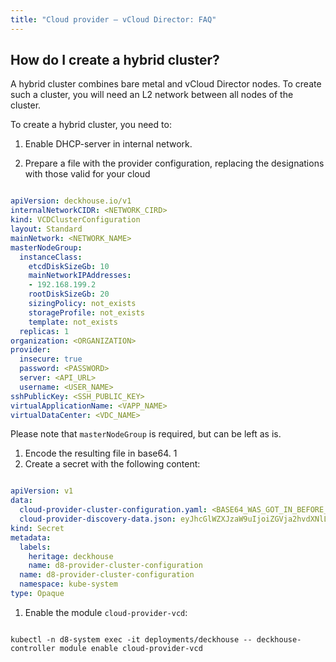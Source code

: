 ```yaml
---
title: "Cloud provider — vCloud Director: FAQ"
---
```


## How do I create a hybrid cluster?

A hybrid cluster combines bare metal and vCloud Director nodes. To create such a cluster, you will need an L2 network between all nodes of the cluster.

To create a hybrid cluster, you need to:

1. Enable DHCP-server in internal network.

1. Prepare a file with the provider configuration, replacing the designations with those valid for your cloud

```yaml

apiVersion: deckhouse.io/v1
internalNetworkCIDR: <NETWORK_CIRD>
kind: VCDClusterConfiguration
layout: Standard
mainNetwork: <NETWORK_NAME>
masterNodeGroup:
  instanceClass:
    etcdDiskSizeGb: 10
    mainNetworkIPAddresses:
    - 192.168.199.2
    rootDiskSizeGb: 20
    sizingPolicy: not_exists
    storageProfile: not_exists
    template: not_exists
  replicas: 1
organization: <ORGANIZATION>
provider:
  insecure: true
  password: <PASSWORD>
  server: <API_URL>
  username: <USER_NAME>
sshPublicKey: <SSH_PUBLIC_KEY>
virtualApplicationName: <VAPP_NAME>
virtualDataCenter: <VDC_NAME>
```

Please note that `masterNodeGroup` is required, but can be left as is.

1. Encode the resulting file in base64. 1
1. Create a secret with the following content:

```yaml

apiVersion: v1
data:
  cloud-provider-cluster-configuration.yaml: <BASE64_WAS_GOT_IN_BEFORE_STEP> 
  cloud-provider-discovery-data.json: eyJhcGlWZXJzaW9uIjoiZGVja2hvdXNlLmlvL3YxIiwia2luZCI6IlZDRENsb3VkUHJvdmlkZXJEaXNjb3ZlcnlEYXRhIiwiem9uZXMiOlsiZGVmYXVsdCJdfQo=
kind: Secret
metadata:
  labels:
    heritage: deckhouse
    name: d8-provider-cluster-configuration
  name: d8-provider-cluster-configuration
  namespace: kube-system
type: Opaque
```

1. Enable the module `cloud-provider-vcd`:

```shell

kubectl -n d8-system exec -it deployments/deckhouse -- deckhouse-controller module enable cloud-provider-vcd
```
